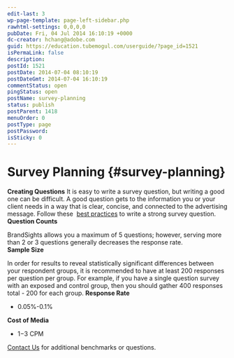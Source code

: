 ```yaml
---
edit-last: 3
wp-page-template: page-left-sidebar.php
rawhtml-settings: 0,0,0,0
pubDate: Fri, 04 Jul 2014 16:10:19 +0000
dc-creator: hchang@adobe.com
guid: https://education.tubemogul.com/userguide/?page_id=1521
isPermaLink: false
description: 
postId: 1521
postDate: 2014-07-04 08:10:19
postDateGmt: 2014-07-04 16:10:19
commentStatus: open
pingStatus: open
postName: survey-planning
status: publish
postParent: 1418
menuOrder: 0
postType: page
postPassword: 
isSticky: 0
---
```


# Survey Planning {#survey-planning}

**Creating Questions**
It is easy to write a survey question, but writing a good one can be difficult. A good question gets to the information you or your client needs in a way that is clear, concise, and connected to the advertising message.&nbsp;Follow these&nbsp; [best practices](survey-planning/writing-survey-questions.md)&nbsp;to write a strong survey question.   
**Question Counts**
  
BrandSights allows you a maximum of 5 questions; however, serving more than 2 or 3 questions generally decreases the response rate.   
**Sample Size&nbsp;**
  
In order for results to reveal statistically significant differences between your&nbsp;respondent&nbsp;groups, it is recommended to have at least 200 responses per question per group. For example, if you have a single question survey with an exposed and control group, then you should gather 400 responses total - 200 for each group.
**Response Rate**

* 0.05%-0.1%

**Cost of Media&nbsp;**

* $1-$3 CPM

[Contact Us](mailto:playtimesupport@tubemogul.com)&nbsp;for additional benchmarks or questions.

&nbsp;

&nbsp;

&nbsp;

&nbsp;

&nbsp;
&nbsp; 